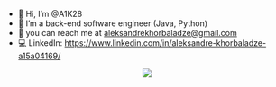* 👋 Hi, I’m @A1K28
* 🌱 I’m a back-end software engineer (Java, Python)
* 💌 you can reach me at aleksandrekhorbaladze@gmail.com
* 💻 LinkedIn: https://www.linkedin.com/in/aleksandre-khorbaladze-a15a04169/

<p align="center">
  <img src="https://github-readme-stats.vercel.app/api?username=A1K28&count_private=true&theme=material-palenight&hide=prs,issues,contribs&show_icons=true">
</p>

<!---
A1K28/A1K28 is a ✨ special ✨ repository because its `README.md` (this file) appears on your GitHub profile.
You can click the Preview link to take a look at your changes. 
--->
